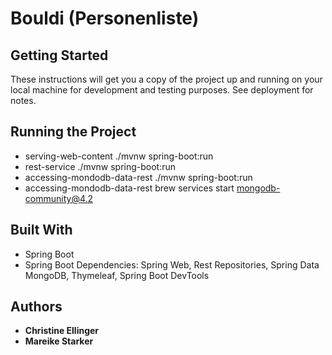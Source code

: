 # Bouldi (Personenliste)

## Getting Started

These instructions will get you a copy of the project up and running on your local machine for development and testing purposes. See deployment for notes.

## Running the Project

- serving-web-content ./mvnw spring-boot:run
- rest-service ./mvnw spring-boot:run
- accessing-mondodb-data-rest ./mvnw spring-boot:run
- accessing-mondodb-data-rest brew services start mongodb-community@4.2


## Built With

* Spring Boot
* Spring Boot Dependencies: Spring Web, Rest Repositories, Spring Data MongoDB, Thymeleaf, Spring Boot DevTools

## Authors

* **Christine Ellinger** 
* **Mareike Starker** 

